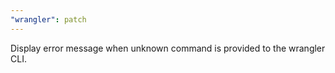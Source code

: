 ```yaml
---
"wrangler": patch
---
```


Display error message when unknown command is provided to the wrangler CLI.
